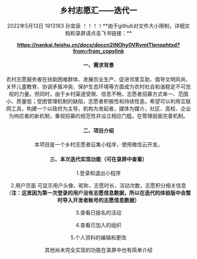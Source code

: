 ## <center>乡村志愿汇——迭代一

<center>2022年5月13日 1913183 孙宜辰
！！！！**由于github对文件大小限制，详细文档和录屏请点击飞书链接：**

**https://nankai.feishu.cn/docs/doccn2iNOhy0VRvmtTlenophtxd?from=from_copylink**

#### 一、需求背景

农村志愿服务者在扶助困难群体、发展农业生产、促进邻里互助、倡导文明风尚、关怀儿童教育、协调矛盾冲突、保护生态环境等方面成为农村社会和谐稳定不可忽视的力量。但同时，由于乡村渠道受限、信息不畅，志愿者招募方式单一、范围小、质量低；受困管理机制的缺陷，志愿者积极性和持续性差。希望可以利用互联网工具，构建一个以政府为主导，机构为发起者，媒体为媒介，社区、高校、企业为响应者的新机制，重视招募的规范性并设立相应门槛，在管理层面完善机制。

#### 二、项目介绍

本项目是一个乡村志愿者征集小程序，使用微信云开发。

#### 三、本次迭代实现功能（可在录屏中查看）

1.登录和退出小程序

2.用户页面 可显示用户头像，昵称，志愿时长，活动次数，志愿积分相关信息（**注：这里因为第一次登录的用户没有志愿信息数据，所以在迭代的体验版中会暂时导入开发者账号的志愿信息数据）**

3.查看已报名的活动

4.查看已加入的组织

5.个人资料的编辑和更改

其他尚未完全实现的功能在录屏中也有简单介绍

